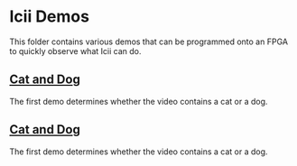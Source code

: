 # Icii Demos

This folder contains various demos that can be programmed onto an FPGA to quickly observe what Icii can do. 

## [Cat and Dog](https://github.com/SuperMB/IciiDemos/tree/main/3-%20AI%20Demos/Cat%20and%20Dog)
The first demo determines whether the video contains a cat or a dog.


## [Cat and Dog](Cat%20and%20Dog)
The first demo determines whether the video contains a cat or a dog.
